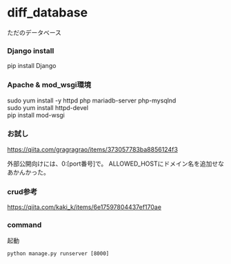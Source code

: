 # diff_database

ただのデータベース

### Django install
pip install Django

### Apache & mod_wsgi環境

sudo yum install -y httpd php mariadb-server php-mysqlnd  
sudo yum install httpd-devel  
pip install mod-wsgi  

### お試し
https://qiita.com/gragragrao/items/373057783ba8856124f3

外部公開向けには、0:[port番号]で。
ALLOWED_HOSTにドメイン名を追加せなあかんかった。

### crud参考
https://qiita.com/kaki_k/items/6e17597804437ef170ae

### command
起動
~~~
python manage.py runserver [8000]
~~~